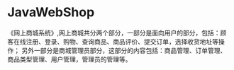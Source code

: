 # JavaWebShop
《网上商城系统》,网上商城共分两个部分，一部分是面向用户的部分，包括：顾客在线注册、登录、购物、查询商品、商品评价、提交订单，选择收货地址等操作； 另外一部分是商城管理员部分，这部分的内容包括：商品管理、订单管理、商品类型管理、用户管理，管理员的管理等。
